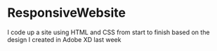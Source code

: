# ResponsiveWebsite
I code up a site using HTML and CSS from start to finish based on the design I created in Adobe XD last week
